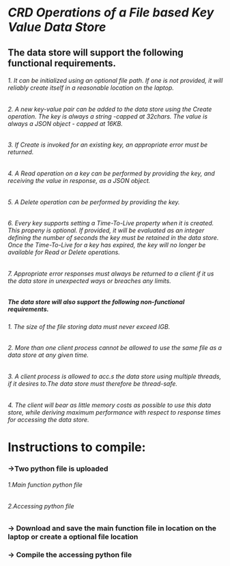 # ***CRD Operations of a File based Key Value Data Store***

## The data store will support the following functional requirements.

  ###### 1. It can be initialized using an optional file path. If one is not provided, it will reliably  create itself in a reasonable location on the laptop.
  ###### 2. A new key-value pair can be added to the data store using the Create operation. The key is always a string -capped at 32chars. The value is always a JSON object -   capped at 16KB.
 ######  3. If Create is invoked for an existing key, an appropriate error must be returned.
 ######  4. A Read operation on a key can be performed by providing the key, and receiving the value in response, as a JSON object.
 ######  5. A Delete operation can be performed by providing the key.
 ######  6. Every key supports setting a Time-To-Live property when it is created. This propeny is optional. If provided, it will be evaluated as an integer defining the number of            seconds the key must be retained in the data store. Once the Time-To-Live for a key has expired, the key will no longer be available for Read or Delete operations.
######   7. Appropriate error responses must always be returned to a client if it us the data store in unexpected ways or breaches any limits.

##### The data store will also support the following non-functional requirements.

######   1. The size of the file storing data must never exceed IGB.
######   2. More than one client process cannot be allowed to use the same file as a data store at any  given time.
######   3. A client process is allowed to acc.s the data store using multiple threads, if it desires to.The data store must therefore be thread-safe.
######   4. The client will bear as little memory costs as possible to use this data store, while deriving maximum performance with respect to response times for accessing the data store.




# Instructions to compile:
### ->Two python file is uploaded
   ###### 1.Main function python file
   ###### 2.Accessing python file
### -> Download and save the main function file in location on the laptop or create a optional file location 
### -> Compile the accessing python file 
